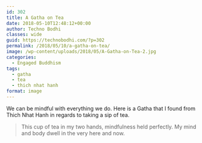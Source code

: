 ```yaml
---
id: 302
title: A Gatha on Tea
date: 2018-05-10T12:48:12+00:00
author: Techno Bodhi
classes: wide
guid: https://technobodhi.com/?p=302
permalink: /2018/05/10/a-gatha-on-tea/
image: /wp-content/uploads/2018/05/A-Gatha-on-Tea-2.jpg
categories:
  - Engaged Buddhism
tags:
  - gatha
  - tea
  - thich nhat hanh
format: image
---
```

We can be mindful with everything we do. Here is a Gatha that I found from Thich Nhat Hanh in regards to taking a sip of tea.

<blockquote>This cup of tea in my two hands, mindfulness held perfectly. My mind and body dwell in the very here and now.</blockquote>